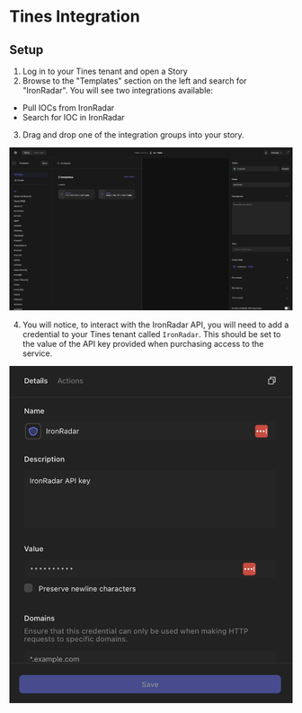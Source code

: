 # Tines Integration

## Setup

1. Log in to your Tines tenant and open a Story
2. Browse to the "Templates" section on the left and search for "IronRadar". You will see two integrations available:

- Pull IOCs from IronRadar
- Search for IOC in IronRadar

3. Drag and drop one of the integration groups into your story.

![IronRadar Templates](images/tines-templates.png)

4. You will notice, to interact with the IronRadar API, you will need to add a credential to your Tines tenant called `IronRadar`. This should be set to the value of the API key provided when purchasing access to the service.

![IronRadar Credential](images/tines-ironradar-credential.png)
